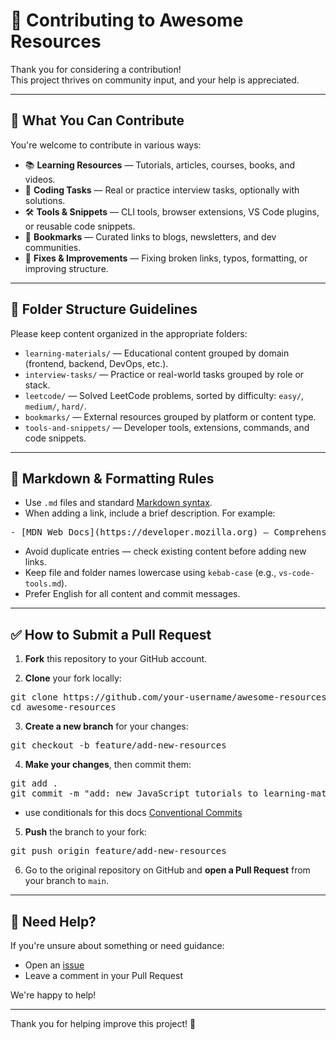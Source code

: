 # 🤝 Contributing to Awesome Resources

Thank you for considering a contribution!  
This project thrives on community input, and your help is appreciated.

---

## 📌 What You Can Contribute

You're welcome to contribute in various ways:

- 📚 **Learning Resources** — Tutorials, articles, courses, books, and videos.
- 🧩 **Coding Tasks** — Real or practice interview tasks, optionally with solutions.
- 🛠 **Tools & Snippets** — CLI tools, browser extensions, VS Code plugins, or reusable code snippets.
- 🔗 **Bookmarks** — Curated links to blogs, newsletters, and dev communities.
- 🧹 **Fixes & Improvements** — Fixing broken links, typos, formatting, or improving structure.

---

## 📁 Folder Structure Guidelines

Please keep content organized in the appropriate folders:

- `learning-materials/` — Educational content grouped by domain (frontend, backend, DevOps, etc.).
- `interview-tasks/` — Practice or real-world tasks grouped by role or stack.
- `leetcode/` — Solved LeetCode problems, sorted by difficulty: `easy/`, `medium/`, `hard/`.
- `bookmarks/` — External resources grouped by platform or content type.
- `tools-and-snippets/` — Developer tools, extensions, commands, and code snippets.

---

## 📝 Markdown & Formatting Rules

- Use `.md` files and standard [Markdown syntax](https://www.markdownguide.org/basic-syntax/).
- When adding a link, include a brief description. For example:

<pre>
- [MDN Web Docs](https://developer.mozilla.org) – Comprehensive reference for web developers.
</pre>

- Avoid duplicate entries — check existing content before adding new links.
- Keep file and folder names lowercase using `kebab-case` (e.g., `vs-code-tools.md`).
- Prefer English for all content and commit messages.

---

## ✅ How to Submit a Pull Request

1. **Fork** this repository to your GitHub account.

2. **Clone** your fork locally:

<pre>
git clone https://github.com/your-username/awesome-resources.git
cd awesome-resources
</pre>

3. **Create a new branch** for your changes:

<pre>
git checkout -b feature/add-new-resources
</pre>

4. **Make your changes**, then commit them:

<pre>
git add .
git commit -m "add: new JavaScript tutorials to learning-materials"
</pre>
- use conditionals for this docs [Conventional Commits](https://www.conventionalcommits.org/en/v1.0.0/)

5. **Push** the branch to your fork:

<pre>
git push origin feature/add-new-resources
</pre>

6. Go to the original repository on GitHub and **open a Pull Request** from your branch to `main`.

---

## 💬 Need Help?

If you're unsure about something or need guidance:

- Open an [issue](../../issues)
- Leave a comment in your Pull Request

We're happy to help!

---

Thank you for helping improve this project! 💙
